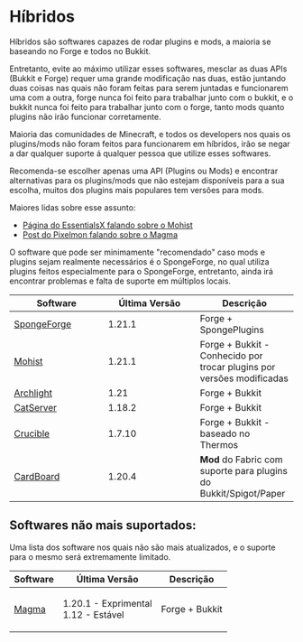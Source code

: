 # Híbridos

Híbridos são softwares capazes de rodar plugins e mods, a maioria se baseando no Forge e todos no Bukkit.

Entretanto, evite ao máximo utilizar esses softwares, mesclar as duas APIs (Bukkit e Forge) requer uma grande modificação nas duas, estão juntando duas coisas nas quais não foram feitas para serem juntadas e funcionarem uma com a outra, forge nunca foi feito para trabalhar junto com o bukkit, e o bukkit nunca foi feito para trabalhar junto com o forge, tanto mods quanto plugins não irão funcionar corretamente.

Maioria das comunidades de Minecraft, e todos os developers nos quais os plugins/mods não foram feitos para funcionarem em híbridos, irão se negar a dar qualquer suporte á qualquer pessoa que utilize esses softwares.

Recomenda-se escolher apenas uma API (Plugins ou Mods) e encontrar alternativas para os plugins/mods que não estejam disponíveis para a sua escolha, muitos dos plugins mais populares tem versões para mods.

Maiores lidas sobre esse assunto:

* [Página do EssentialsX falando sobre o Mohist](https://essentialsx.net/do-not-use-mohist.html)
* [Post do Pixelmon falando sobre o Magma](https://pixelmonmod.com/viewtopic.php?f=5\&t=29799)

O software que pode ser minimamente "recomendado" caso mods e plugins sejam realmente necessários é o SpongeForge, no qual utiliza plugins feitos especialmente para o SpongeForge, entretanto, ainda irá encontrar problemas e falta de suporte em múltiplos locais.

<table><thead><tr><th width="151">Software</th><th width="147">Última Versão</th><th>Descrição</th></tr></thead><tbody><tr><td><a href="https://spongepowered.org/">SpongeForge</a></td><td>1.21.1</td><td>Forge + SpongePlugins</td></tr><tr><td><a href="https://mohistmc.com/downloads">Mohist</a></td><td>1.21.1</td><td>Forge + Bukkit - Conhecido por trocar plugins por versões modificadas</td></tr><tr><td><a href="https://github.com/IzzelAliz/Arclight">Archlight</a></td><td>1.21</td><td>Forge + Bukkit</td></tr><tr><td><a href="https://catmc.org/">CatServer</a></td><td>1.18.2</td><td>Forge + Bukkit</td></tr><tr><td><a href="https://github.com/CrucibleMC/Crucible">Crucible</a></td><td>1.7.10</td><td>Forge + Bukkit - baseado no Thermos</td></tr><tr><td><a href="https://modrinth.com/mod/cardboard">CardBoard</a></td><td>1.20.4</td><td><strong>Mod</strong> do Fabric com suporte para plugins do Bukkit/Spigot/Paper</td></tr></tbody></table>

## Softwares não mais suportados:

Uma lista dos software nos quais não são mais atualizados, e o suporte para o mesmo será extremamente limitado.

| Software                                          | Última Versão                                 | Descrição      |
| ------------------------------------------------- | --------------------------------------------- | -------------- |
| [Magma](https://github.com/magmafoundation/Magma) | <p>1.20.1 - Exprimental<br>1.12 - Estável</p> | Forge + Bukkit |
